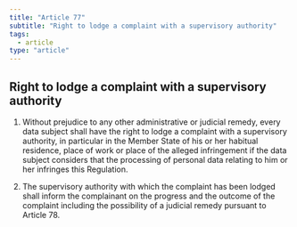 ```yaml
---
title: "Article 77"
subtitle: "Right to lodge a complaint with a supervisory authority"
tags:
  - article
type: "article"
---
```

## Right to lodge a complaint with a supervisory authority

1. Without prejudice to any other administrative or judicial remedy, every data subject shall have the right to lodge a complaint with a supervisory authority, in particular in the Member State of his or her habitual residence, place of work or place of the alleged infringement if the data subject considers that the processing of personal data relating to him or her infringes this Regulation.

2. The supervisory authority with which the complaint has been lodged shall inform the complainant on the progress and the outcome of the complaint including the possibility of a judicial remedy pursuant to Article 78.
